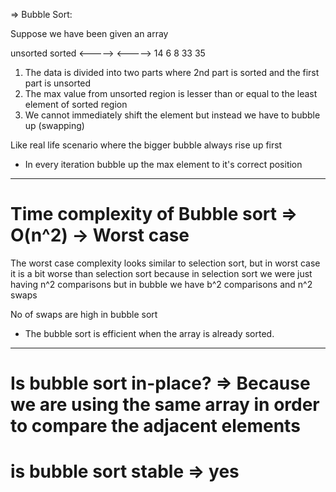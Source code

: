 => Bubble Sort:

Suppose we have been given an array

unsorted  sorted
<-----> <----->
14 6 8  33 35

1. The data is divided into two parts where 2nd part is sorted and the first part is unsorted
2. The max value from unsorted region is lesser than or equal to the least element of sorted region
3. We cannot immediately shift the element but instead we have to bubble up (swapping)

Like real life scenario where the bigger bubble always rise up first

- In every iteration bubble up the max element to it's correct position
-----------------------------------------------------------------------------------------------------------------------------------------

# Time complexity of Bubble sort => O(n^2) -> Worst case

The worst case complexity looks similar to selection sort, but in worst case it is a bit worse than selection sort because in selection 
sort we were just having n^2 comparisons but in bubble we have b^2 comparisons and n^2 swaps

No of swaps are high in bubble sort

- The bubble sort is efficient when the array is already sorted.
-----------------------------------------------------------------------------------------------------------------------------------------

# Is bubble sort in-place? => Because we are using the same array in order to compare the adjacent elements

# is bubble sort stable => yes